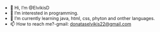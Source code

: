 - 👋 Hi, I’m @ElvikisD
- 👀 I’m interested in programming.
- 🌱 I’m currently learning java, html, css, phyton and onther languages.
- 📫 How to reach me?-gmail: donataselvikis22@gmail.com
